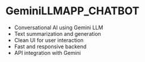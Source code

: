 # GeminiLLMAPP_CHATBOT
- Conversational AI using Gemini LLM
- Text summarization and generation
- Clean UI for user interaction
- Fast and responsive backend
- API integration with Gemini

